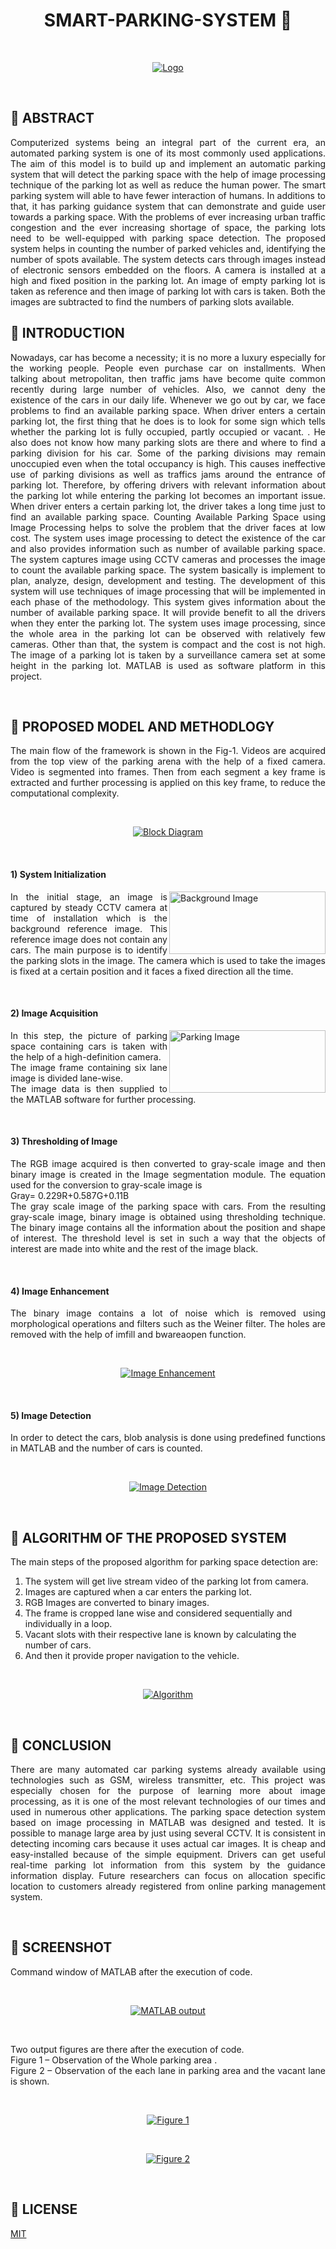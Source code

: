 <h1 align="center">SMART-PARKING-SYSTEM   🚗</h1>
<br>
<p align="center">
  <a href="https://github.com/abhishekapk/SMART-PARKING-SYSTEM">
    <img src="https://encrypted-tbn0.gstatic.com/images?q=tbn%3AANd9GcQfaTiGrhKrZ__y70ByRq6I8cSW2m8EMRTGhlCGGP0KpXQQde5R&usqp=CAU" alt="Logo" width="auto" height="auto">
  </a></p>
<br>
<h2>📕 ABSTRACT</h2>
<p align="justify">Computerized systems being an integral part of the current era, an automated parking system is one of its most commonly used applications.  The aim of this model is to build up and implement an automatic parking system that will detect the parking space with the help of image processing technique of the parking lot as well as reduce the human power. The smart parking system will able to have fewer interaction of humans. In additions to that, it has parking guidance system that can demonstrate and guide user towards a parking space. With the problems of ever increasing urban traffic congestion and the ever increasing shortage of space, the parking lots need to be well-equipped with parking space detection. The proposed system helps in counting the number of parked vehicles and, identifying the number of spots available. The system detects cars through images instead of electronic sensors embedded on the floors. A camera is installed at a high and fixed position in the parking lot. An image of empty parking lot is taken as reference and then image of parking lot with cars is taken. Both the images are subtracted to find the numbers of parking slots available.
<br>
</p>
<h2>📜 INTRODUCTION</h2>
 <p align="justify">Nowadays, car has become a necessity; it is no more a luxury especially for the working people. People even purchase car on installments. When talking about metropolitan, then traffic jams have become quite common recently during large number of vehicles. Also, we cannot deny the existence of the cars in our daily life. Whenever we go out by car, we face problems to find an available parking space.  When driver enters a certain parking lot, the first thing that he does is to look for some sign which tells whether the parking lot is fully occupied, partly occupied or vacant. . He also does not know how many parking slots are there and where to find a parking division for his car. Some of the parking divisions may remain unoccupied even when the total occupancy is high. This causes ineffective use of parking divisions as well as traffics jams around the entrance of parking lot. Therefore, by offering drivers with relevant information about the parking lot while entering the parking lot becomes an important issue.  When driver enters a certain parking lot, the driver takes a long time just to find an available parking space. Counting Available Parking Space using Image Processing helps to solve the problem that the driver faces at low cost. The system uses image processing to detect the existence of the car and also provides information such as number of available parking space. The system captures image using CCTV cameras and processes the image to count the available parking space. The system basically is implement  to plan, analyze, design, development and testing. The development of this system will use techniques of image processing that will be implemented in each phase of the methodology. This system gives information about the number of available parking space. It will provide benefit to all the drivers when they enter the parking lot. The system uses image processing, since the whole area in the parking lot can be observed with relatively few cameras. Other than that, the system is compact and the cost is not high. The image of a parking lot is taken by a surveillance camera set at some height in the parking lot.  MATLAB is used as software platform in this project.
</p>
<br>
<h2>📃 PROPOSED MODEL AND METHODLOGY </h2>
<p align="justify"> The main flow of the framework is shown in the Fig-1. Videos are acquired from the top view of the parking arena with the help of a fixed camera. Video is segmented into frames. Then from each segment a key frame is extracted and further processing is applied on this key frame, to reduce the computational complexity.
</p>
<br>
<p align="center">
  <a href="">
    <img src="https://raw.githubusercontent.com/abhishekapk/SMART-PARKING-SYSTEM/master/Images/image1.jpg" alt="Block Diagram" width="auto" height="auto">
  </a></p>
<br>
<h4>1) System Initialization</h4>
<p align="justify"><img src="https://raw.githubusercontent.com/abhishekapk/SMART-PARKING-SYSTEM/master/Images/image2.jpg" alt="Background Image" width="250px" height="100px" align="right">In the initial stage, an image is captured by steady CCTV camera at time of installation which is the background reference image. This reference image does not contain any cars. The main purpose is to identify the parking slots in the image. The camera which is used to take the images is fixed at a certain position and it faces a fixed direction all the time.
</p>
<br>
<h4>2) Image Acquisition</h4>
<p align="justify"><img src="https://raw.githubusercontent.com/abhishekapk/SMART-PARKING-SYSTEM/master/Images/image3.jpg" alt="Parking Image" width="250px" height="100px" align="right">In this step, the picture of parking space containing cars is taken with the help of a high-definition camera. <br>
The image frame containing six lane image is divided lane-wise.<br>
The image data is then supplied to the MATLAB software for further processing.
</p>
<br>
<h4>3) Thresholding of Image</h4>
<p align="justify">The RGB image acquired is then converted to gray-scale image and then binary image is created in the Image segmentation module. The equation used for the conversion to gray-scale image is <br>
Gray= 0.229R+0.587G+0.11B<br>
The gray scale image of the parking space with cars. From the resulting gray-scale image, binary image is obtained using thresholding technique. The binary image contains all the information about the position and shape of interest. The threshold level is set in such a way that the objects of interest are made into white and the rest of the image black.
</p>
<br>
<h4>4) Image Enhancement </h4>
<p align="justify">The binary image contains a lot of noise which is removed using morphological operations and filters such as the Weiner filter. The holes are removed with the help of imfill and bwareaopen  function.
</p>
<br>
<p align="center">
  <a href="">
    <img src="https://raw.githubusercontent.com/abhishekapk/SMART-PARKING-SYSTEM/master/Images/image4.jpg" alt="Image Enhancement" width="auto" height="auto">
  </a></p>
<br>
<h4>5) Image Detection</h4>
<p align="justify">In order to detect the cars, blob analysis is done using predefined functions in MATLAB and the number of cars is counted.
</p>
<br>
<p align="center">
  <a href="">
    <img src="https://raw.githubusercontent.com/abhishekapk/SMART-PARKING-SYSTEM/master/Images/image5.jpg" alt="Image Detection" width="auto" height="auto">
  </a></p>
<br>
<h2>📄 ALGORITHM OF THE PROPOSED SYSTEM</h2>
<p align="justify">The main steps of the proposed algorithm for parking space detection are:
  <br></p>
  <ol>
  <li>The system will get live stream video of the parking lot from camera.</li>
  <li>Images are captured when a car enters the parking lot.</li>
  <li>RGB Images are converted to binary images.</li>
  <li>The frame is cropped lane wise and considered sequentially and individually in a loop.</li>
  <li>Vacant slots with their respective lane is known by calculating the number of cars.</li>
  <li>And then it provide proper navigation to the vehicle.</li>
  </ol>

<br>
<p align="center">
  <a href="">
    <img src="https://raw.githubusercontent.com/abhishekapk/SMART-PARKING-SYSTEM/master/Images/image6.jpg" alt="Algorithm" width="auto" height="auto">
  </a></p>
<br>
<h2>📑 CONCLUSION</h2>
<p align="justify">There are many automated car parking systems already available using technologies such as GSM, wireless transmitter, etc. This project was especially chosen for the purpose of learning more about image processing, as it is one of the most relevant technologies of our times and used in numerous other applications.
The parking space detection system based on image processing in MATLAB was designed and tested. It is possible to manage large area by just using several CCTV. It is consistent in detecting incoming cars because it uses actual car images. It is cheap and easy-installed because of the simple equipment. Drivers can get useful real-time parking lot information from this system by the guidance information display. Future researchers can focus on allocation  specific location  to customers  already  registered from online parking management system.
  </p>
<br>
<h2>📸 SCREENSHOT</h2>
<p align="justify">Command window of MATLAB after the execution of code.
  </p>
<br>
<p align="center">
  <a href="">
    <img src="https://raw.githubusercontent.com/abhishekapk/SMART-PARKING-SYSTEM/master/Images/image7.jpg" alt="MATLAB output" width="auto" height="auto">
  </a></p>
<br>
<p align="justify">Two output figures are there after the execution of code.<br>
Figure 1 – Observation of the Whole parking area .<br>
Figure 2 – Observation of the each lane in parking area and the vacant lane is shown.
  </p>
<br>
<p align="center">
  <a href="">
    <img src="https://raw.githubusercontent.com/abhishekapk/SMART-PARKING-SYSTEM/master/Images/image8.jpg" alt="Figure 1" width="auto" height="auto">
  </a></p>
<br>
<p align="center">
  <a href="">
    <img src="https://raw.githubusercontent.com/abhishekapk/SMART-PARKING-SYSTEM/master/Images/image9.jpg" alt="Figure 2" width="auto" height="auto">
  </a></p>
<br>
<h2>📜 LICENSE</h2>

[MIT](https://github.com/abhishekapk/SMART-PARKING-SYSTEM/blob/master/LICENSE)

